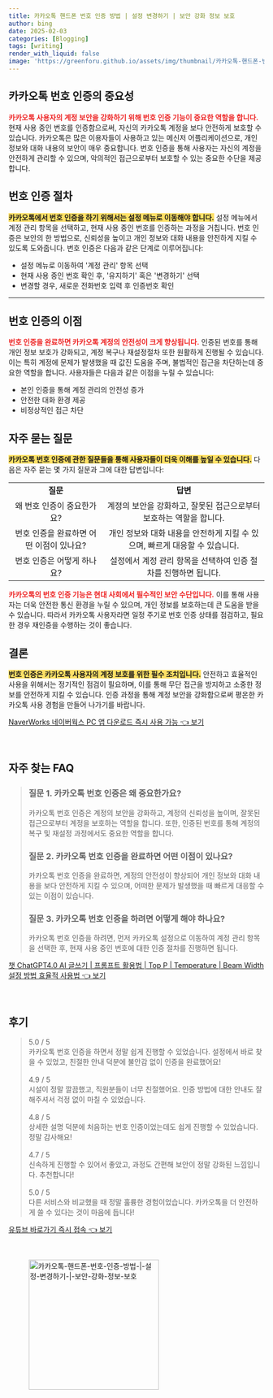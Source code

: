 ```yaml
---
title: 카카오톡 핸드폰 번호 인증 방법 | 설정 변경하기 | 보안 강화 정보 보호
author: bing
date: 2025-02-03
categories: [Blogging]
tags: [writing]
render_with_liquid: false
image: 'https://greenforu.github.io/assets/img/thumbnail/카카오톡-핸드폰-번호-인증-방법-|-설정-변경하기-|-보안-강화-정보-보호.webp'
---
```



<h2 id='카카오톡_번호_인증의_중요성'>카카오톡 번호 인증의 중요성</h2>

<p><b><span style="color: #ee2323;">카카오톡 사용자의 계정 보안을 강화하기 위해 번호 인증 기능이 중요한 역할을 합니다.</span></b> 현재 사용 중인 번호를 인증함으로써, 자신의 카카오톡 계정을 보다 안전하게 보호할 수 있습니다. 카카오톡은 많은 이용자들이 사용하고 있는 메신저 어플리케이션으로, 개인 정보와 대화 내용의 보안이 매우 중요합니다. 번호 인증을 통해 사용자는 자신의 계정을 안전하게 관리할 수 있으며, 악의적인 접근으로부터 보호할 수 있는 중요한 수단을 제공합니다.</p>

<h2 id='번호_인증_절차'>번호 인증 절차</h2>

<p><b><span style="background-color: #ffe066;">카카오톡에서 번호 인증을 하기 위해서는 설정 메뉴로 이동해야 합니다.</span></b> 설정 메뉴에서 계정 관리 항목을 선택하고, 현재 사용 중인 번호를 인증하는 과정을 거칩니다. 번호 인증은 보안의 한 방법으로, 신뢰성을 높이고 개인 정보와 대화 내용을 안전하게 지킬 수 있도록 도와줍니다. 번호 인증은 다음과 같은 단계로 이루어집니다:</p>

<ul>
    <li>설정 메뉴로 이동하여 '계정 관리' 항목 선택</li>
    <li>현재 사용 중인 번호 확인 후, '유지하기' 혹은 '변경하기' 선택</li>
    <li>변경할 경우, 새로운 전화번호 입력 후 인증번호 확인</li>
</ul>

<hr />

<h2 id='번호_인증의_이점'>번호 인증의 이점</h2>

<p><b><span style="color: #ee2323;">번호 인증을 완료하면 카카오톡 계정의 안전성이 크게 향상됩니다.</span></b> 인증된 번호를 통해 개인 정보 보호가 강화되고, 계정 복구나 재설정절차 또한 원활하게 진행될 수 있습니다. 이는 특히 계정에 문제가 발생했을 때 값진 도움을 주며, 불법적인 접근을 차단하는데 중요한 역할을 합니다. 사용자들은 다음과 같은 이점을 누릴 수 있습니다:</p>

<ul>
    <li>본인 인증을 통해 계정 관리의 안전성 증가</li>
    <li>안전한 대화 환경 제공</li>
    <li>비정상적인 접근 차단</li>
</ul>

<h2 id='자주_묻는_질문'>자주 묻는 질문</h2>

<p><b><span style="background-color: #ffe066;">카카오톡 번호 인증에 관한 질문들을 통해 사용자들이 더욱 이해를 높일 수 있습니다.</span></b> 다음은 자주 묻는 몇 가지 질문과 그에 대한 답변입니다:</p>

<table>
    <tr>
        <td style="text-align: center; height: 17px;"><b>질문</b></td>
        <td style="text-align: center; height: 17px;"><b>답변</b></td>
    </tr>
    <tr>
        <td style="text-align: center; height: 17px;">왜 번호 인증이 중요한가요?</td>
        <td style="text-align: center; height: 17px;">계정의 보안을 강화하고, 잘못된 접근으로부터 보호하는 역할을 합니다.</td>
    </tr>
    <tr>
        <td style="text-align: center; height: 17px;">번호 인증을 완료하면 어떤 이점이 있나요?</td>
        <td style="text-align: center; height: 17px;">개인 정보와 대화 내용을 안전하게 지킬 수 있으며, 빠르게 대응할 수 있습니다.</td>
    </tr>
    <tr>
        <td style="text-align: center; height: 17px;">번호 인증은 어떻게 하나요?</td>
        <td style="text-align: center; height: 17px;">설정에서 계정 관리 항목을 선택하여 인증 절차를 진행하면 됩니다.</td>
    </tr>
</table>

<p><b><span style="color: #ee2323;">카카오톡의 번호 인증 기능은 현대 사회에서 필수적인 보안 수단입니다.</span></b> 이를 통해 사용자는 더욱 안전한 통신 환경을 누릴 수 있으며, 개인 정보를 보호하는데 큰 도움을 받을 수 있습니다. 따라서 카카오톡 사용자라면 일정 주기로 번호 인증 상태를 점검하고, 필요한 경우 재인증을 수행하는 것이 좋습니다.</p>

<h2 id='결론'>결론</h2>

<p><b><span style="background-color: #ffe066;">번호 인증은 카카오톡 사용자의 계정 보호를 위한 필수 조치입니다.</span></b> 안전하고 효율적인 사용을 위해서는 정기적인 점검이 필요하며, 이를 통해 무단 접근을 방지하고 소중한 정보를 안전하게 지킬 수 있습니다. 인증 과정을 통해 계정 보안을 강화함으로써 평온한 카카오톡 사용 경험을 만들어 나가기를 바랍니다.</p>


<p><a class="click-button" title="NaverWorks 네이버웍스 PC 앱 다운로드 즉시 사용 가능" href="https://greenforu.github.io/posts/NaverWorks-%EB%84%A4%EC%9D%B4%EB%B2%84%EC%9B%8D%EC%8A%A4-PC-%EC%95%B1-%EB%8B%A4%EC%9A%B4%EB%A1%9C%EB%93%9C-%EC%A6%89%EC%8B%9C-%EC%82%AC%EC%9A%A9-%EA%B0%80%EB%8A%A5/" rel="dofollow">NaverWorks 네이버웍스 PC 앱 다운로드 즉시 사용 가능 👈 보기</a></p><br>
<h2 id='자주_찾는_FAQ'>자주 찾는 FAQ</h2>
<div itemscope="" itemtype="https://schema.org/FAQPage"> 
<blockquote> 
<div itemscope="" itemprop="mainEntity" itemtype="https://schema.org/Question"> 
<h3 itemprop="name">질문 1. 카카오톡 번호 인증은 왜 중요한가요?</h3> 
<div itemscope="" itemprop="acceptedAnswer" itemtype="https://schema.org/Answer"> 
<span itemprop="text"> 
<p>카카오톡 번호 인증은 계정의 보안을 강화하고, 계정의 신뢰성을 높이며, 잘못된 접근으로부터 계정을 보호하는 역할을 합니다. 또한, 인증된 번호를 통해 계정의 복구 및 재설정 과정에서도 중요한 역할을 합니다.</p> 
</span> 
</div> 
</div> 
<div itemscope="" itemprop="mainEntity" itemtype="https://schema.org/Question"> 
<h3 itemprop="name">질문 2. 카카오톡 번호 인증을 완료하면 어떤 이점이 있나요?</h3> 
<div itemscope="" itemprop="acceptedAnswer" itemtype="https://schema.org/Answer"> 
<span itemprop="text"> 
<p>카카오톡 번호 인증을 완료하면, 계정의 안전성이 향상되어 개인 정보와 대화 내용을 보다 안전하게 지킬 수 있으며, 어떠한 문제가 발생했을 때 빠르게 대응할 수 있는 이점이 있습니다.</p> 
</span> 
</div> 
</div> 
<div itemscope="" itemprop="mainEntity" itemtype="https://schema.org/Question"> 
<h3 itemprop="name">질문 3. 카카오톡 번호 인증을 하려면 어떻게 해야 하나요?</h3> 
<div itemscope="" itemprop="acceptedAnswer" itemtype="https://schema.org/Answer"> 
<span itemprop="text"> 
<p>카카오톡 번호 인증을 하려면, 먼저 카카오톡 설정으로 이동하여 계정 관리 항목을 선택한 후, 현재 사용 중인 번호에 대한 인증 절차를 진행하면 됩니다.</p> 
</span> 
</div> 
</div> 
</blockquote> 
</div>
<p><a class="click-button" title="챗 ChatGPT4.0 AI 글쓰기 | 프롬프트 활용법 | Top P | Temperature | Beam Width 설정 방법 효율적 사용법" href="https://greenforu.github.io/posts/%EC%B1%97-ChatGPT4.0-AI-%EA%B8%80%EC%93%B0%EA%B8%B0-%ED%94%84%EB%A1%AC%ED%94%84%ED%8A%B8-%ED%99%9C%EC%9A%A9%EB%B2%95-Top-P-Temperature-Beam-Width-%EC%84%A4%EC%A0%95-%EB%B0%A9%EB%B2%95-%ED%9A%A8%EC%9C%A8%EC%A0%81-%EC%82%AC%EC%9A%A9%EB%B2%95/" rel="dofollow">챗 ChatGPT4.0 AI 글쓰기 | 프롬프트 활용법 | Top P | Temperature | Beam Width 설정 방법 효율적 사용법 👈 보기</a></p><br>
<h2 id='후기'>후기</h2>
<div itemscope itemtype="https://schema.org/Product">
  <blockquote>
  <div itemprop="review" itemscope itemtype="https://schema.org/Review">
      <div itemprop="reviewRating" itemscope itemtype="https://schema.org/Rating"> <span itemprop="ratingValue">5.0</span> / <span itemprop="bestRating">5</span> </div>
      <span itemprop="reviewBody">카카오톡 번호 인증을 하면서 정말 쉽게 진행할 수 있었습니다. 설정에서 바로 찾을 수 있었고, 친절한 안내 덕분에 불안감 없이 인증을 완료했어요!</span>
  </div>
  <br>
  <div itemprop="review" itemscope itemtype="https://schema.org/Review">
      <div itemprop="reviewRating" itemscope itemtype="https://schema.org/Rating"> <span itemprop="ratingValue">4.9</span> / <span itemprop="bestRating">5</span> </div>
      <span itemprop="reviewBody">시설이 정말 깔끔했고, 직원분들이 너무 친절했어요. 인증 방법에 대한 안내도 잘 해주셔서 걱정 없이 마칠 수 있었습니다.</span>
  </div>
  <br>
  <div itemprop="review" itemscope itemtype="https://schema.org/Review">
      <div itemprop="reviewRating" itemscope itemtype="https://schema.org/Rating"> <span itemprop="ratingValue">4.8</span> / <span itemprop="bestRating">5</span> </div>
      <span itemprop="reviewBody">상세한 설명 덕분에 처음하는 번호 인증이었는데도 쉽게 진행할 수 있었습니다. 정말 감사해요!</span>
  </div>
  <br>
  <div itemprop="review" itemscope itemtype="https://schema.org/Review">
      <div itemprop="reviewRating" itemscope itemtype="https://schema.org/Rating"> <span itemprop="ratingValue">4.7</span> / <span itemprop="bestRating">5</span> </div>
      <span itemprop="reviewBody">신속하게 진행할 수 있어서 좋았고, 과정도 간편해 보안이 정말 강화된 느낌입니다. 추천합니다!</span>
  </div>
  <br>
  <div itemprop="review" itemscope itemtype="https://schema.org/Review">
      <div itemprop="reviewRating" itemscope itemtype="https://schema.org/Rating"> <span itemprop="ratingValue">5.0</span> / <span itemprop="bestRating">5</span> </div>
      <span itemprop="reviewBody">다른 서비스와 비교했을 때 정말 훌륭한 경험이었습니다. 카카오톡을 더 안전하게 쓸 수 있다는 것이 마음에 듭니다!</span>
  </div>
  </blockquote>
</div>
<p><a class="click-button" title="유튜브 바로가기 즉시 접속" href="https://greenforu.github.io/posts/%EC%9C%A0%ED%8A%9C%EB%B8%8C-%EB%B0%94%EB%A1%9C%EA%B0%80%EA%B8%B0-%EC%A6%89%EC%8B%9C-%EC%A0%91%EC%86%8D/" rel="dofollow">유튜브 바로가기 즉시 접속 👈 보기</a></p><br>
<figure class="image"><img src="https://greenforu.github.io/assets/img/thumbnail/카카오톡-핸드폰-번호-인증-방법-|-설정-변경하기-|-보안-강화-정보-보호.webp" alt="카카오톡-핸드폰-번호-인증-방법-|-설정-변경하기-|-보안-강화-정보-보호" width="256" height="256"></figure>